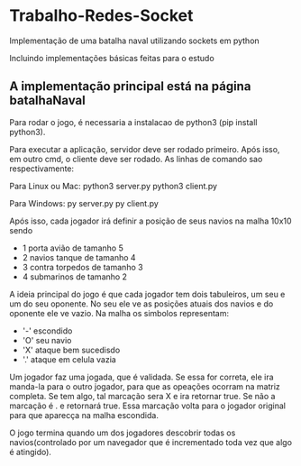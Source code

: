 # Trabalho-Redes-Socket
Implementação de uma batalha naval utilizando sockets em python

Incluindo implementações básicas feitas para o estudo

## A implementação principal está na página batalhaNaval
Para rodar o jogo, é necessaria a instalacao de python3 (pip install python3).  

Para executar a aplicação, servidor deve ser rodado primeiro. Após isso, em outro cmd, o cliente deve ser rodado. As linhas de comando sao respectivamente: 

  Para Linux ou Mac: 
    python3 server.py
    python3 client.py
    
  Para Windows:
    py server.py
    py client.py

Após isso, cada jogador irá definir a posição de seus navios na malha 10x10 sendo
  - 1 porta avião de tamanho 5
  - 2 navios tanque de tamanho 4
  - 3 contra torpedos de tamanho 3
  - 4 submarinos de tamanho 2

A ideia principal do jogo é que cada jogador tem dois tabuleiros, um seu e um do seu oponente. No seu ele ve as posições atuais dos navios e do oponente ele ve vazio. Na malha os simbolos representam:
  - '-' escondido
  - 'O' seu navio
  - 'X' ataque bem sucedisdo
  - '.' ataque em celula vazia
  
Um jogador faz uma jogada, que é validada. Se essa for correta, ele ira manda-la para o outro jogador, para que as opeações ocorram na matriz completa. Se tem algo, tal marcação sera X e ira retornar true. Se não a marcação é . e retornará true.  Essa marcação volta para o jogador original para que aparecça na malha escondida.

O jogo termina quando um dos jogadores descobrir todas os navios(controlado por um navegador que é incrementado toda vez que algo é atingido).

